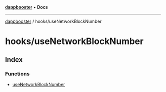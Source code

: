 [**dappbooster**](../../README.md) • **Docs**

***

[dappbooster](../../modules.md) / hooks/useNetworkBlockNumber

# hooks/useNetworkBlockNumber

## Index

### Functions

- [useNetworkBlockNumber](functions/useNetworkBlockNumber.md)
